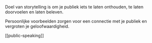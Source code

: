 Doel van storytelling is om je publiek iets te laten onthouden, te laten doorvoelen en laten beleven.

Persoonlijke voorbeelden zorgen voor een connectie met je publiek en vergroten je geloofwaardigheid.

[[public-speaking]]
